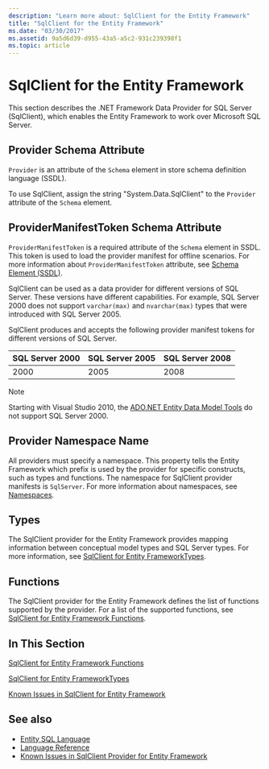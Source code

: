 ```yaml
---
description: "Learn more about: SqlClient for the Entity Framework"
title: "SqlClient for the Entity Framework"
ms.date: "03/30/2017"
ms.assetid: 9a5d6d39-d955-43a5-a5c2-931c239398f1
ms.topic: article
---
```

# SqlClient for the Entity Framework

This section describes the .NET Framework Data Provider for SQL Server (SqlClient), which enables the Entity Framework to work over Microsoft SQL Server.  
  
## Provider Schema Attribute  

 `Provider` is an attribute of the `Schema` element in store schema definition language (SSDL).  
  
 To use SqlClient, assign the string "System.Data.SqlClient" to the `Provider` attribute of the `Schema` element.  
  
## ProviderManifestToken Schema Attribute  

 `ProviderManifestToken` is a required attribute of the `Schema` element in SSDL. This token is used to load the provider manifest for offline scenarios. For more information about `ProviderManifestToken` attribute, see [Schema Element (SSDL)](/ef/ef6/modeling/designer/advanced/edmx/ssdl-spec#schema-element-ssdl).  
  
 SqlClient can be used as a data provider for different versions of SQL Server. These versions have different capabilities. For example, SQL Server 2000 does not support `varchar(max)` and `nvarchar(max)` types that were introduced with SQL Server 2005.  
  
 SqlClient produces and accepts the following provider manifest tokens for different versions of SQL Server.  
  
|SQL Server 2000|SQL Server 2005|SQL Server 2008|  
|-|-|-|  
|2000|2005|2008|  
  
> [!NOTE]
> Starting with Visual Studio 2010, the [ADO.NET Entity Data Model Tools](/previous-versions/dotnet/netframework-4.0/bb399249(v=vs.100)) do not support SQL Server 2000.  
  
## Provider Namespace Name  

 All providers must specify a namespace. This property tells the Entity Framework which prefix is used by the provider for specific constructs, such as types and functions. The namespace for SqlClient provider manifests is `SqlServer`. For more information about namespaces, see [Namespaces](./language-reference/namespaces-entity-sql.md).  
  
## Types  

 The SqlClient provider for the Entity Framework provides mapping information between conceptual model types and SQL Server types. For more information, see [SqlClient for Entity FrameworkTypes](sqlclient-for-ef-types.md).  
  
## Functions  

 The SqlClient provider for the Entity Framework defines the list of functions supported by the provider. For a list of the supported functions, see [SqlClient for Entity Framework Functions](sqlclient-for-ef-functions.md).  
  
## In This Section  

 [SqlClient for Entity Framework Functions](sqlclient-for-ef-functions.md)  
  
 [SqlClient for Entity FrameworkTypes](sqlclient-for-ef-types.md)  
  
 [Known Issues in SqlClient for Entity Framework](known-issues-in-sqlclient-for-entity-framework.md)  
  
## See also

- [Entity SQL Language](./language-reference/entity-sql-language.md)
- [Language Reference](./language-reference/index.md)
- [Known Issues in SqlClient Provider for Entity Framework](sqlclient-for-the-entity-framework.md)
